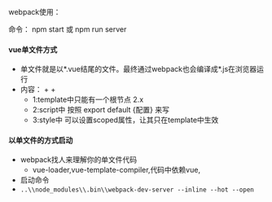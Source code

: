 webpack使用：

命令： npm start  或 npm run server





#### vue单文件方式

- 单文件就是以*.vue结尾的文件。最终通过webpack也会编译成*.js在浏览器运行
- 内容： <template></template> + <script></script> + <style></style>
  - 1:template中只能有一个根节点 2.x
  - 2:script中  按照 export default {配置} 来写
  - 3:style中 可以设置scoped属性，让其只在template中生效

#### 以单文件的方式启动

- webpack找人来理解你的单文件代码
  - vue-loader,vue-template-compiler,代码中依赖vue,
- 启动命令
- `..\\node_modules\\.bin\\webpack-dev-server --inline --hot --open`